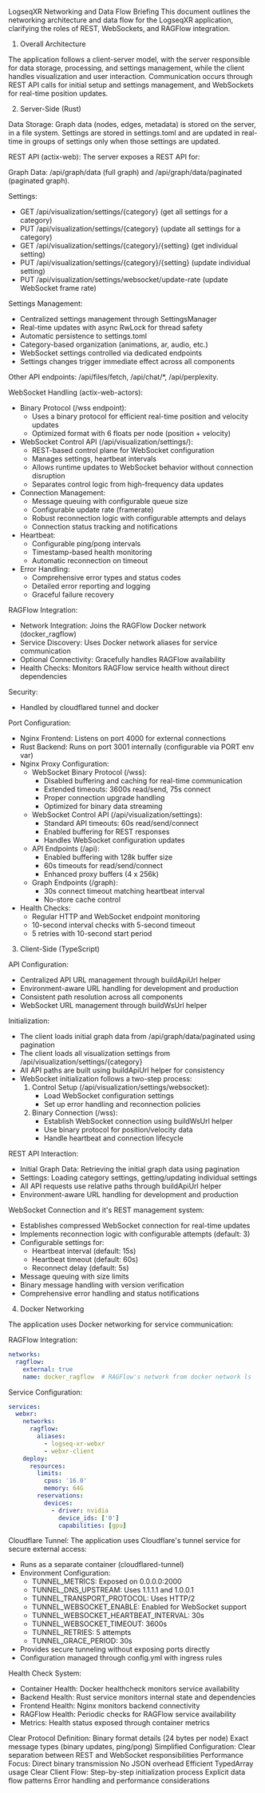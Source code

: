LogseqXR Networking and Data Flow Briefing
This document outlines the networking architecture and data flow for the LogseqXR application, clarifying the roles of REST, WebSockets, and RAGFlow integration.

1. Overall Architecture

The application follows a client-server model, with the server responsible for data storage, processing, and settings management, while the client handles visualization and user interaction. Communication occurs through REST API calls for initial setup and settings management, and WebSockets for real-time position updates. 

2. Server-Side (Rust)

Data Storage: Graph data (nodes, edges, metadata) is stored on the server, in a file system. Settings are stored in settings.toml and are updated in real-time in groups of settings only when those settings are updated.

REST API (actix-web): The server exposes a REST API for:

Graph Data: /api/graph/data (full graph) and /api/graph/data/paginated (paginated graph).

Settings: 
- GET /api/visualization/settings/{category} (get all settings for a category)
- PUT /api/visualization/settings/{category} (update all settings for a category)
- GET /api/visualization/settings/{category}/{setting} (get individual setting)
- PUT /api/visualization/settings/{category}/{setting} (update individual setting)
- PUT /api/visualization/settings/websocket/update-rate (update WebSocket frame rate)

Settings Management:
- Centralized settings management through SettingsManager
- Real-time updates with async RwLock for thread safety
- Automatic persistence to settings.toml
- Category-based organization (animations, ar, audio, etc.)
- WebSocket settings controlled via dedicated endpoints
- Settings changes trigger immediate effect across all components

Other API endpoints: /api/files/fetch, /api/chat/*, /api/perplexity.

WebSocket Handling (actix-web-actors): 
- Binary Protocol (/wss endpoint): 
  - Uses a binary protocol for efficient real-time position and velocity updates
  - Optimized format with 6 floats per node (position + velocity)
- WebSocket Control API (/api/visualization/settings/):
  - REST-based control plane for WebSocket configuration
  - Manages settings, heartbeat intervals
  - Allows runtime updates to WebSocket behavior without connection disruption
  - Separates control logic from high-frequency data updates
- Connection Management:
  - Message queuing with configurable queue size
  - Configurable update rate (framerate)
  - Robust reconnection logic with configurable attempts and delays
  - Connection status tracking and notifications
- Heartbeat:
  - Configurable ping/pong intervals
  - Timestamp-based health monitoring
  - Automatic reconnection on timeout
- Error Handling:
  - Comprehensive error types and status codes
  - Detailed error reporting and logging
  - Graceful failure recovery

RAGFlow Integration:
- Network Integration: Joins the RAGFlow Docker network (docker_ragflow)
- Service Discovery: Uses Docker network aliases for service communication
- Optional Connectivity: Gracefully handles RAGFlow availability
- Health Checks: Monitors RAGFlow service health without direct dependencies

Security:
- Handled by cloudflared tunnel and docker

Port Configuration:
- Nginx Frontend: Listens on port 4000 for external connections
- Rust Backend: Runs on port 3001 internally (configurable via PORT env var)
- Nginx Proxy Configuration:
  - WebSocket Binary Protocol (/wss):
    - Disabled buffering and caching for real-time communication
    - Extended timeouts: 3600s read/send, 75s connect
    - Proper connection upgrade handling
    - Optimized for binary data streaming
  - WebSocket Control API (/api/visualization/settings):
    - Standard API timeouts: 60s read/send/connect
    - Enabled buffering for REST responses
    - Handles WebSocket configuration updates
  - API Endpoints (/api):
    - Enabled buffering with 128k buffer size
    - 60s timeouts for read/send/connect
    - Enhanced proxy buffers (4 x 256k)
  - Graph Endpoints (/graph):
    - 30s connect timeout matching heartbeat interval
    - No-store cache control
- Health Checks: 
  - Regular HTTP and WebSocket endpoint monitoring
  - 10-second interval checks with 5-second timeout
  - 5 retries with 10-second start period

3. Client-Side (TypeScript)

API Configuration:
- Centralized API URL management through buildApiUrl helper
- Environment-aware URL handling for development and production
- Consistent path resolution across all components
- WebSocket URL management through buildWsUrl helper

Initialization:
- The client loads initial graph data from /api/graph/data/paginated using pagination
- The client loads all visualization settings from /api/visualization/settings/{category}
- All API paths are built using buildApiUrl helper for consistency
- WebSocket initialization follows a two-step process:
  1. Control Setup (/api/visualization/settings/websocket):
     - Load WebSocket configuration settings
     - Set up error handling and reconnection policies
  2. Binary Connection (/wss):
     - Establish WebSocket connection using buildWsUrl helper
     - Use binary protocol for position/velocity data
     - Handle heartbeat and connection lifecycle

REST API Interaction:
- Initial Graph Data: Retrieving the initial graph data using pagination
- Settings: Loading category settings, getting/updating individual settings
- All API requests use relative paths through buildApiUrl helper
- Environment-aware URL handling for development and production

WebSocket Connection and it's REST management system: 
- Establishes compressed WebSocket connection for real-time updates
- Implements reconnection logic with configurable attempts (default: 3)
- Configurable settings for:
  - Heartbeat interval (default: 15s)
  - Heartbeat timeout (default: 60s)
  - Reconnect delay (default: 5s)
- Message queuing with size limits
- Binary message handling with version verification
- Comprehensive error handling and status notifications

4. Docker Networking

The application uses Docker networking for service communication:

RAGFlow Integration:
```yaml
networks:
  ragflow:
    external: true
    name: docker_ragflow  # RAGFlow's network from docker network ls
```

Service Configuration:
```yaml
services:
  webxr:
    networks:
      ragflow:
        aliases:
          - logseq-xr-webxr
          - webxr-client
    deploy:
      resources:
        limits:
          cpus: '16.0'
          memory: 64G
        reservations:
          devices:
            - driver: nvidia
              device_ids: ['0']
              capabilities: [gpu]
```

Cloudflare Tunnel:
The application uses Cloudflare's tunnel service for secure external access:
- Runs as a separate container (cloudflared-tunnel)
- Environment Configuration:
  - TUNNEL_METRICS: Exposed on 0.0.0.0:2000
  - TUNNEL_DNS_UPSTREAM: Uses 1.1.1.1 and 1.0.0.1
  - TUNNEL_TRANSPORT_PROTOCOL: Uses HTTP/2
  - TUNNEL_WEBSOCKET_ENABLE: Enabled for WebSocket support
  - TUNNEL_WEBSOCKET_HEARTBEAT_INTERVAL: 30s
  - TUNNEL_WEBSOCKET_TIMEOUT: 3600s
  - TUNNEL_RETRIES: 5 attempts
  - TUNNEL_GRACE_PERIOD: 30s
- Provides secure tunneling without exposing ports directly
- Configuration managed through config.yml with ingress rules

Health Check System:
- Container Health: Docker healthcheck monitors service availability
- Backend Health: Rust service monitors internal state and dependencies
- Frontend Health: Nginx monitors backend connectivity
- RAGFlow Health: Periodic checks for RAGFlow service availability
- Metrics: Health status exposed through container metrics

Clear Protocol Definition:
Binary format details (24 bytes per node)
Exact message types (binary updates, ping/pong)
Simplified Configuration:
Clear separation between REST and WebSocket responsibilities
Performance Focus:
Direct binary transmission
No JSON overhead
Efficient TypedArray usage
Clear Client Flow:
Step-by-step initialization process
Explicit data flow patterns
Error handling and performance considerations
